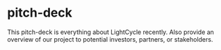 # pitch-deck
This pitch-deck is everything about LightCycle recently. Also provide an overview of our project to potential investors, partners, or stakeholders. 
